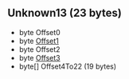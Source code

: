 ## Unknown13 (23 bytes)

* byte Offset0 
* byte [Offset1](Enums/Unknown13_IvorTowerFlags_Offset1.md) 
* byte Offset2 
* byte [Offset3](Enums/Unknown13_IvorTowerFlags_Offset3.md) 
* byte[] Offset4To22 (19 bytes)